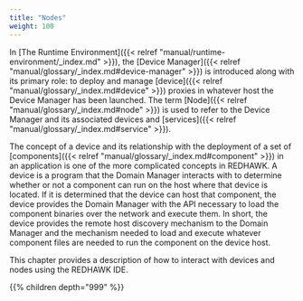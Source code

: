 ```yaml
---
title: "Nodes"
weight: 100
---
```

In [The Runtime Environment]({{< relref "manual/runtime-environment/_index.md" >}}), the [Device Manager]({{< relref "manual/glossary/_index.md#device-manager" >}}) is introduced along with its primary role: to deploy and manage [device]({{< relref "manual/glossary/_index.md#device" >}}) proxies in whatever host the Device Manager has been launched. The term [Node]({{< relref "manual/glossary/_index.md#node" >}}) is used to refer to the Device Manager and its associated devices and [services]({{< relref "manual/glossary/_index.md#service" >}}).

The concept of a device and its relationship with the deployment of a set of [components]({{< relref "manual/glossary/_index.md#component" >}}) in an application is one of the more complicated concepts in REDHAWK. A device is a program that the Domain Manager interacts with to determine whether or not a component can run on the host where that device is located. If it is determined that the device can host that component, the device provides the Domain Manager with the API necessary to load the component binaries over the network and execute them. In short, the device provides the remote host discovery mechanism to the Domain Manager and the mechanism needed to load and execute whatever component files are needed to run the component on the device host.

This chapter provides a description of how to interact with devices and nodes using the REDHAWK IDE.

{{% children depth="999" %}}
